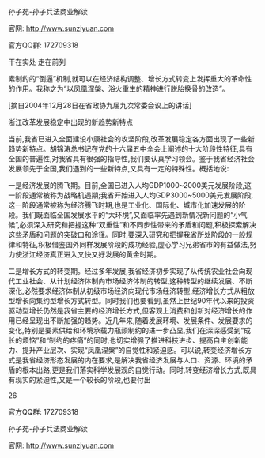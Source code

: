 孙子苑-孙子兵法商业解读

官网: http://www.sunziyuan.com

官方QQ群: 172709318

干在实处 走在前列

素制约的“倒逼”机制,就可以在经济结构调整、增长方式转变上发挥重大的革命性的作用。我称之为“以凤凰涅槃、浴火重生的精神进行脱胎换骨的改造”。

[摘自2004年12月28日在省政协九届九次常委会议上的讲话]

浙江改革发展稳定中出现的新趋势新特点

当前,我省已进入全面建设小康社会的攻坚阶段,改革发展稳定各方面出现了一些新趋势新特点。胡锦涛总书记在党的十六届五中全会上阐述的十大阶段性特征,具有全国的普遍性,对我省具有很强的指导性,我们要认真学习领会。鉴于我省经济社会发展领先于全国,我们遇到的一些新特点,又具有一定的特殊性。概括地说:

一是经济发展的腾飞期。目前,全国已进入人均GDP1000~2000美元发展阶段,这一阶段通常被称为战略机遇期;我省开始进入人均GDP3000~5000美元发展阶段,这一阶段通常被称为经济腾飞时期,也是工业化、国际化、城市化加速发展的阶段。我们既面临全国发展水平的“大环境”,又面临率先遇到新情况新问题的“小气候”,必须深入研究和把握这种“双重性”和不同步性带来的矛盾和问题,积极探索解决这些矛盾和问题的突破口和途径。同时,要深入研究和把握我省所处阶段的一般规律和特征,积极借鉴国外同样发展阶段的成功经验,虚心学习兄弟省市的有益做法,努力使浙江经济真正进入又快又好发展的黄金时期。

二是增长方式的转变期。经过多年发展,我省经济初步实现了从传统农业社会向现代工业社会、从计划经济体制向市场经济体制的转型,这种转型的继续发展、不断深化,必然要求经济体制从初级市场经济向现代市场经济转型,经济增长方式从粗放型增长向集约型增长方式转型。同时我们也要看到,虽然上世纪90年代以来的投资驱动型增长仍然是我省主要的经济增长方式,但客观上消费和创新对经济增长的作用已经呈现出不断加强的趋势。近几年来,随着发展环境、发展条件、发展要求的变化,特别是要素供给和环境承载力瓶颈制约的进一步凸显,我们在深深感受到“成长的烦恼”和“制约的疼痛”的同时,也切实增强了推进科技进步、提高自主创新能力、提升产业层次、实现“凤凰涅槃”的自觉性和紧迫感。可以说,转变经济增长方式是我省经济形态发展的内在要求,是解决我省经济发展与人口、资源、环境的矛盾的根本出路,更是我们落实科学发展观的自觉行动。同时,转变经济增长方式,既具有现实的紧迫性,又是一个较长的阶段,也要付出

26

官方QQ群: 172709318

孙子苑-孙子兵法商业解读

官网: http://www.sunziyuan.com